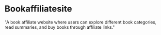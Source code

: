 # Bookaffiliatesite
"A book affiliate website where users can explore different book categories, read summaries, and buy books through affiliate links."
